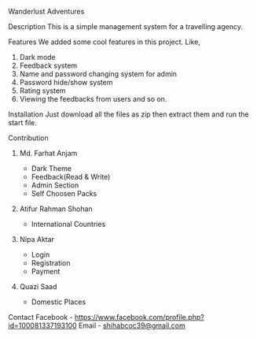 Wanderlust Adventures

Description
This is a simple management system for a travelling agency. 

Features
We added some cool features in this project. Like,
1. Dark mode 
2. Feedback system 
3. Name and password changing system for admin
4. Password hide/show system
5. Rating system 
6. Viewing the feedbacks from users and so on.

Installation
Just download all the files as zip then extract them and run the start file.

Contribution
1. Md. Farhat Anjam
	- Dark Theme
	- Feedback(Read & Write)
	- Admin Section
	- Self Choosen Packs

2. Atifur Rahman Shohan
	- International Countries

3. Nipa Aktar
	- Login
	- Registration
	- Payment

4. Quazi Saad
	- Domestic Places

Contact
Facebook - https://www.facebook.com/profile.php?id=100081337193100
Email - shihabcoc39@gmail.com
